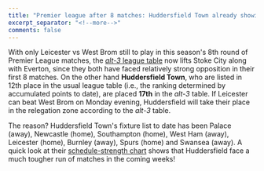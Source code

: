 ```yaml
---
title: "Premier league after 8 matches: Huddersfield Town already showing relegation form?"
excerpt_separator: "<!--more-->"
comments: false
---
```


With only Leicester vs West Brom still to play in this
season's 8th round of Premier League matches,
the
[*alt-3* league table](/leagues/england-premier-league)
now lifts Stoke City along with Everton, since they both have faced relatively
strong opposition in their first 8 matches.  On the other hand 
**Huddersfield Town**, who are listed in 12th place in the usual league table
(i.e., the ranking determined by accumulated points to date), are placed **17th**
in the *alt-3* table.  If Leicester can beat West Brom 
on Monday evening, Huddersfield will take their place in the relegation
zone according to the *alt-3* table.

The reason? Huddersfield Town's fixture list to date has been Palace (away),
Newcastle (home), Southampton (home), West Ham (away), Leicester (home), Burnley (away),
Spurs (home) and Swansea (away). A quick look at their 
[schedule-strength chart](/leagues/england-premier-league/schedule-strength-Hud/) 
shows that Huddersfield face a much tougher run of matches in the coming weeks!


